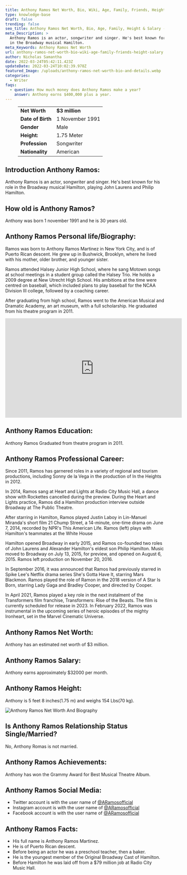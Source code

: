 ```yaml
---
title: Anthony Ramos Net Worth, Bio, Wiki, Age, Family, Friends, Height & Salary
type: knowledge-base
draft: false
trending: false
seo_title: Anthony Ramos Net Worth, Bio, Age, Family, Height & Salary - WorthKnow
meta_Description: >
  Anthony Ramos is an actor, songwriter and singer. He's best known for his role
  in the Broadway musical Hamilton.
meta_Keywords: Anthony Ramos Net Worth
url: anthony-ramos-net-worth-bio-wiki-age-family-friends-height-salary
author: Nicholas Samantha
date: 2022-03-24T05:42:11.423Z
updateDate: 2022-03-24T10:02:39.978Z
featured_Image: /uploads/anthony-ramos-net-worth-bio-and-details.webp
categories:
  - Writer
faqs:
  - question: How much money does Anthony Ramos make a year?
    answer: Anthony earns $400,000 plus a year.
---
```

<figure class="wp-block-table is-style-stripes">
  <table>
    <tbody>
      <tr>
        <td>
          <strong>Net Worth</strong>
        </td>
        <td>
          <strong>$3 million</strong>
        </td>
      </tr>
      <tr>
        <td>
          <strong>Date of Birth</strong>
        </td>
        <td>1 November 1991</td>
      </tr>
      <tr>
        <td>
          <strong>Gender</strong>
        </td>
        <td>Male</td>
      </tr>
      <tr>
        <td>
          <strong>Height:</strong>
        </td>
        <td>1.75 Meter</td>
      </tr>
      <tr>
        <td>
          <strong>Profession</strong>
        </td>
        <td>Songwriter</td>
      </tr>
      <tr>
        <td>
          <strong>Nationality</strong>
        </td>
        <td>American</td>
      </tr>
    </tbody>
  </table>
</figure>

## **Introduction Anthony Ramos:**

Anthony Ramos is an actor, songwriter and singer. He's best known for his role in the Broadway musical Hamilton, playing John Laurens and Philip Hamilton.

## **How old is Anthony Ramos?**

Anthony was born 1 november 1991 and he is 30 years old.

## **Anthony Ramos Pe**rsonal life/Biography:

Ramos was born to Anthony Ramos Martinez in New York City, and is of Puerto Rican descent. He grew up in Bushwick, Brooklyn, where he lived with his mother, older brother, and younger sister.

Ramos attended Halsey Junior High School, where he sang Motown songs at school meetings in a student group called the Halsey Trio. He holds a 2009 degree at New Utrecht High School. His ambitions at the time were centred on baseball, which included plans to play baseball for the NCAA Division III college, followed by a coaching career.

After graduating from high school, Ramos went to the American Musical and Dramatic Academy, an art museum, with a full scholarship. He graduated from his theatre program in 2011.

<iframe width="560" height="315" src="https://www.youtube.com/embed/FsW754Jjef0" title="YouTube video player" frameborder="0" allow="accelerometer; autoplay; clipboard-write; encrypted-media; gyroscope; picture-in-picture" allowfullscreen></iframe>

## **Anthony Ramos Education:**

Anthony Ramos Graduated from theatre program in 2011.

## **Anthony Ramos Professional Career:**

Since 2011, Ramos has garnered roles in a variety of regional and tourism productions, including Sonny de la Vega in the production of In the Heights in 2012.

In 2014, Ramos sang at Heart and Lights at Radio City Music Hall, a dance show with Rockettes cancelled during the preview. During the Heart and Lights practice, Ramos did a Hamilton production interview outside Broadway at The Public Theatre.

After starring in Hamilton, Ramos played Justin Laboy in Lin-Manuel Miranda's short film 21 Chump Street, a 14-minute, one-time drama on June 7, 2014, recorded by NPR's This American Life. Ramos (left) plays with Hamilton's teammates at the White House

Hamilton opened Broadway in early 2015, and Ramos co-founded two roles of John Laurens and Alexander Hamilton's eldest son Philip Hamilton. Music moved to Broadway on July 13, 2015, for preview, and opened on August 6, 2015. Ramos left production on November 20, 2016.

In September 2016, it was announced that Ramos had previously starred in Spike Lee's Netflix drama series She's Gotta Have It, starring Mars Blackmon. Ramos played the role of Ramon in the 2018 version of A Star Is Born, starring Lady Gaga and Bradley Cooper, and directed by Cooper. 

In April 2021, Ramos played a key role in the next instalment of the Transformers film franchise, Transformers: Rise of the Beasts. The film is currently scheduled for release in 2023. In February 2022, Ramos was instrumental in the upcoming series of heroic episodes of the mighty Ironheart, set in the Marvel Cinematic Universe.

## **Anthony Ramos Net Worth:**

Anthony has an estimated net worth of $3 million.

## **Anthony Ramos Salary:**

Anthony earns approximately $32000 per month.

## **Anthony Ramos Height:**

Anthony is 5 feet 8 inches(1.75 m) and weighs 154 Lbs(70 kg).

![Anthony Ramos Net Worth And Biography](/uploads/anthony-ramos-net-worth.webp)

## **Is Anthony Ramos Relationship Status Single/Married?**

No, Anthony Romas is not married.

## **Anthony Ramos Achievements:**

Anthony has won the Grammy Award for Best Musical Theatre Album.

## **Anthony Ramos Social Media:**

* Twitter account is with the user name of <a href="https://twitter.com/ARamosofficial" target="_blank" rel="nofollow" rel="noopener">@ARamosofficial</a>
* Instagram account is with the user name of <a href="https://www.instagram.com/anthonyramosofficial/" target="_blank" rel="nofollow" rel="noopener">@ARamosofficial</a>
* Facebook account is with the user name of <a href="https://web.facebook.com/anthonyramosofficial" target="_blank" rel="nofollow" rel="noopener">@ARamosofficial</a>

## **Anthony Ramos Facts:**

* His full name is Anthony Ramos Martinez.
* He is of Puerto Rican descent.
* Before being an actor he was a preschool teacher, then a baker.
* He is the youngest member of the Original Broadway Cast of Hamilton.
* Before Hamilton he was laid off from a $79 million job at Radio City Music Hall.